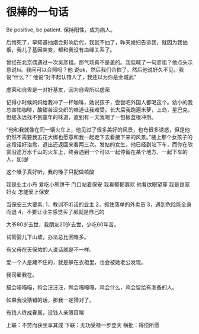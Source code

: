 # 很棒的一句话



Be positive, be patient.
保持阳性，成为病人。

后悔死了，早知道抽烟会影响后代，我就不抽了，昨天媳妇告诉我，就因为我抽烟，我儿子基因突变，都和我没有血缘关系了。

曾经在北京偶遇过一次吴彦祖。那气场真不是盖的。我低喊了一句彦祖？他点头示意说hi。我问可以合照吗？他 说ok，然后我们合拍了。然后他说好久不见，我说“什么？” 他说“对不起认错人了，我还以为你是金城武”

虚荣和自卑是一对好基友，因为自卑所以虚荣

记得小时候妈妈给我冲了一杯咖啡，她说孩子，尝尝吧外国人都喝这个。幼小的我总害怕咖啡，酸甜苦涩交织的味道让我难受。长大后我跑遍米萝，上岛，星巴克，但是永远找不到童年的味道，直到有一天我喝了一包板蓝根冲剂。

“他和我就像在同一辆火车上，他见过了很多美好的风景，也有很多诱惑，但是他仍然不需要我五花大绑也愿意和我一起走下去看接下来的风景。”楼上那个女孩子的这段话好治愈，退出还返回来看两三次。发帖的女生，他已经到站下车，而你在欣赏沿途万水千山的火车上，终会遇到一个可以一起停留在某个地方，一起下车的人，加油!

这个嗓子真好听，我的嗓子只配做核酸

我是业主小丹
爱吃小熊饼干
门口站着保安
我看郁郁寡欢
他看欲眼望穿
我是良家妇女
怎能爱上保安

当保安三大要素:
1，教训不听话的业主
2，抓住落单的外卖员
3，遇到危险能全身而退
4，不要让业主感觉买了房就是自己的

大爷80岁去世，我朋友20岁去世，少吃60年苦。

试管婴儿下山坡，办法总比困难多。

有父母在天保佑的人说话就是不一样。

爱一个人是藏不住的，就是躲在衣柜里，也会被她老公发现。

我司雇我在。

猫会喵喵喵，狗会汪汪汪，鸭会嘎嘎嘎，鸡会什么，鸡会留给有准备的人。

如果我没猜错的话，那我一定猜对了。

有钱人终成眷属，没钱人亲眼目睹

上联：不劳而获坐享其成
下联：无功受禄一步登天
横批：得偿所愿


